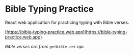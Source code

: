 # Bible Typing Practice
React web application for practicing typing with Bible verses.

[https://bible-typing-practice.web.app](https://bible-typing-practice.web.app)

*Bible verses are from `getbible.net` api.*

